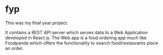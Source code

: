 # fyp
This was my final year project.

It contains a REST API server which serves data to a Web Application developed in React js. The Web app is a food ordering app much like Foodpanda which offers the functionality to search food/restaurants place an order.
